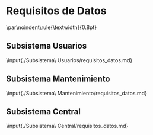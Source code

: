 # Requisitos de Datos
\par\noindent\rule{\textwidth}{0.8pt}  

## Subsistema Usuarios
\input{./Subsistema\ Usuarios/requisitos_datos.md}

## Subsistema Mantenimiento
\input{./Subsistema\ Mantenimiento/requisitos_datos.md}

## Subsistema Central
\input{./Subsistema\ Central/requisitos_datos.md}
